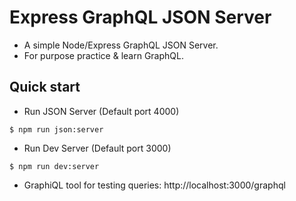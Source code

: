 # Express GraphQL JSON Server
- A simple Node/Express GraphQL JSON Server.
- For purpose practice & learn GraphQL.

## Quick start
- Run JSON Server (Default port 4000)
```
$ npm run json:server
```

- Run Dev Server (Default port 3000)
```
$ npm run dev:server
```

- GraphiQL tool for testing queries: http://localhost:3000/graphql 
